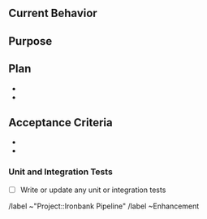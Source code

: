 <!-- This template is **ONLY** used for enhancement requests. Bug reporting or new feature request issues should use the other template options for issue submission. -->

## Current Behavior

<!--- What current feature should be improved? -->

## Purpose

<!--- If it is not obvious, state what purpose this enhancement would serve -->

## Plan

<!--- What needs to be done in order to implement the enhancement? How do we test if implementation is successful? -->

-
-

## Acceptance Criteria
<!--- What is the acceptance criteria for this new feature? -->
-
-

### Unit and Integration Tests
- [ ] Write or update any unit or integration tests

/label ~"Project::Ironbank Pipeline"
/label ~Enhancement
